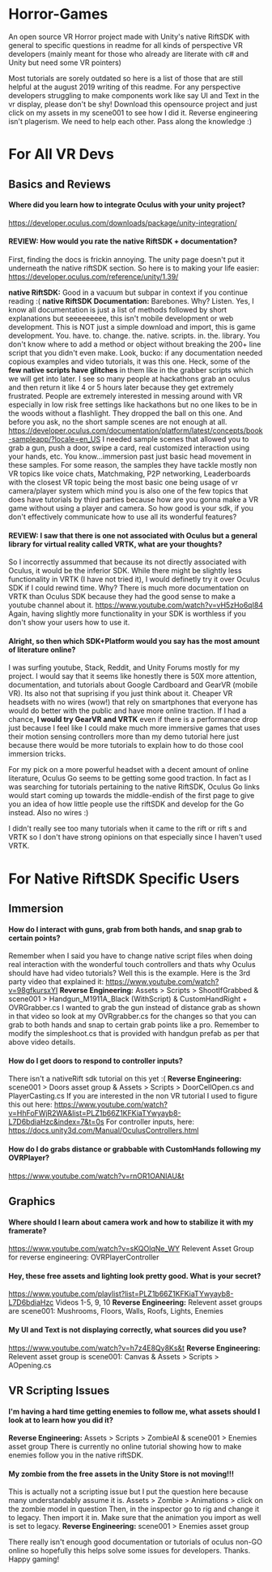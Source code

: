 # Horror-Games
An open source VR Horror project made with Unity's native RiftSDK with general to specific questions in readme for all kinds of perspective VR developers (mainly meant for those who already are literate with c# and Unity but need some VR pointers) 

Most tutorials are sorely outdated so here is a list of those that are still helpful at the august 2019 writing of this readme. 
For any perspective developers struggling to make components work like say UI and Text in the vr display, please don't be shy! Download this opensource project and just click on my assets in my scene001 to see how I did it.
Reverse engineering isn't plagerism. We need to help each other. Pass along the knowledge :)  

# For All VR Devs
## Basics and Reviews
#### Where did you learn how to integrate Oculus with your unity project?
https://developer.oculus.com/downloads/package/unity-integration/

#### REVIEW: How would you rate the native RiftSDK + documentation? 
First, finding the docs is frickin annoying. The unity page doesn't put it underneath the native riftSDK section. So here is to making your life easier: https://developer.oculus.com/reference/unity/1.39/

**native RiftSDK:** Good in a vacuum but subpar in context if you continue reading :(
**native RiftSDK Documentation:** Barebones. 
Why? Listen. Yes, I know all documentation is just a list of methods followed by short explanations but seeeeeeeee,
this isn't mobile development or web development. This is NOT just a simple download and import, this is game development. 
You. have. to. change. the. native. scripts. in. the. library.
You don't know where to add a method or object without breaking the 200+ line script that you didn't even make. 
Look, bucko: if any documentation needed copious examples and video tutorials, it was this one. Heck, some of the **few native scripts have glitches** in them like in the grabber scripts which we will get into later. I see so many people at hackathons grab an oculus and then return it like 4 or 5 hours later because they get extremely frustrated. People are extremely interested in messing around with VR especially in low risk free settings like hackathons but no one likes to be in the woods without a flashlight. They dropped the ball on this one. And before you ask, no the short sample scenes are not enough at all. https://developer.oculus.com/documentation/platform/latest/concepts/book-sampleapp/?locale=en_US
I needed sample scenes that allowed you to grab a gun, push a door, swipe a card, real customized interaction using your hands, etc. You know...immersion past just basic head movement in these samples. For some reason, the samples they have tackle mostly non VR topics like voice chats, Matchmaking, P2P networking, Leaderboards with the closest VR topic being the most basic one being usage of vr camera/player system which mind you is also one of the few topics that does have tutorials by third parties because how are you gonna make a VR game without using a player and camera. So how good is your sdk, if you don't effectively communicate how to use all its wonderful features?

#### REVIEW: I saw that there is one not associated with Oculus but a general library for virtual reality called VRTK, what are your thoughts?
So I incorrectly assummed that because its not directly associated with Oculus, it would be the inferior SDK. 
While there might be slightly less functionality in VRTK (I have not tried it), I would definetly try it over Oculus SDK if I could rewind time. Why?
There is much more documentation on VRTK than Oculus SDK because they had the good sense to make a youtube channel about it. https://www.youtube.com/watch?v=vH5zHo6qI84
Again, having slightly more functionality in your SDK is worthless if you don't show your users how to use it. 

#### Alright, so then which SDK+Platform would you say has the most amount of literature online? 
I was surfing youtube, Stack, Reddit, and Unity Forums mostly for my project. I would say that it seems like honestly there is 50X more attention, documentation, and tutorials about Google Cardboard and GearVR (mobile VR). Its also not that suprising if you just think about it. Cheaper VR headsets with no wires (wow!) that rely on smartphones that everyone has would do better with the public and have more online traction. If I had a chance, **I would try GearVR and VRTK** even if there is a performance drop just because I feel like I could make much more immersive games that uses their motion sensing controllers more than my demo tutorial here just because there would be more tutorials to explain how to do those cool immersion tricks. 

For my pick on a more powerful headset with a decent amount of online literature, Oculus Go seems to be getting some good traction. In fact as I was searching for tutorials pertaining to the native RiftSDK, Oculus Go links would start coming up towards the middle-endish of the first page to give you an idea of how little people use the riftSDK and develop for the Go instead. Also no wires :)

I didn't really see too many tutorials when it came to the rift or rift s and VRTK so I don't have strong opinions on that especially since I haven't used VRTK.

# For Native RiftSDK Specific Users
## Immersion
#### How do I interact with guns, grab from both hands, and snap grab to certain points?
Remember when I said you have to change native script files when doing real interaction with the wonderful touch controllers and thats why Oculus should have had video tutorials? Well this is the example. 
Here is the 3rd party video that explained it: https://www.youtube.com/watch?v=98gfkursxYI
**Reverse Engineering:** Assets > Scripts > ShootIfGrabbed & scene001 > Handgun_M1911A_Black (WithScript) & CustomHandRight + OVRGrabber.cs
I wanted to grab the gun instead of distance grab as shown in that video so look at my OVRgrabber.cs for the changes so that you can grab to both hands and snap to certain grab points like a pro.
Remember to modify the simpleshoot.cs that is provided with handgun prefab as per that above video details.

#### How do I get doors to respond to controller inputs?
There isn't a nativeRift sdk tutorial on this yet :(
**Reverse Engineering:** scene001 > Doors asset group & Assets > Scripts > DoorCellOpen.cs and PlayerCasting.cs
If you are interested in the non VR tutorial I used to figure this out here: https://www.youtube.com/watch?v=HhFoFWjR2WA&list=PLZ1b66Z1KFKiaTYwyayb8-L7D6bdiaHzc&index=7&t=0s
For controller inputs, here: https://docs.unity3d.com/Manual/OculusControllers.html

#### How do I do grabs distance or grabbable with CustomHands following my OVRPlayer?
https://www.youtube.com/watch?v=rnOR1OANIAU&t

## Graphics 
#### Where should I learn about camera work and how to stabilize it with my framerate?
https://www.youtube.com/watch?v=sKQOlqNe_WY
Relevent Asset Group for reverse engineering: OVRPlayerController

#### Hey, these free assets and lighting look pretty good. What is your secret? 
https://www.youtube.com/playlist?list=PLZ1b66Z1KFKiaTYwyayb8-L7D6bdiaHzc Videos 1-5, 9, 10
**Reverse Engineering:** Relevent asset groups are scene001: Mushrooms, Floors, Walls, Roofs, Lights, Enemies

#### My UI and Text is not displaying correctly, what sources did you use?
https://www.youtube.com/watch?v=h7z4E8Qy8Ks&t
**Reverse Engineering:** Relevent asset group is scene001: Canvas & Assets > Scripts > AOpening.cs

## VR Scripting Issues
#### I'm having a hard time getting enemies to follow me, what assets should I look at to learn how you did it?
**Reverse Engineering:** Assets > Scripts > ZombieAI & scene001 > Enemies asset group
There is currently no online tutorial showing how to make enemies follow you in the native riftSDK. 

#### My zombie from the free assets in the Unity Store is not moving!!! 
This is actually not a scripting issue but I put the question here because many understandably assume it is. 
Assets > Zombie > Animations > click on the zombie model in question
Then, in the inspector go to rig and change it to legacy. Then import it in. Make sure that the animation you import as well is set to legacy.
**Reverse Engineering:** scene001 > Enemies asset group


There really isn't enough good documentation or tutorials of oculus non-GO online so hopefully this helps solve some issues for developers. Thanks. Happy gaming! 
